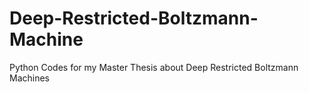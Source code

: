 # Deep-Restricted-Boltzmann-Machine
Python Codes for my Master Thesis about Deep Restricted Boltzmann Machines
